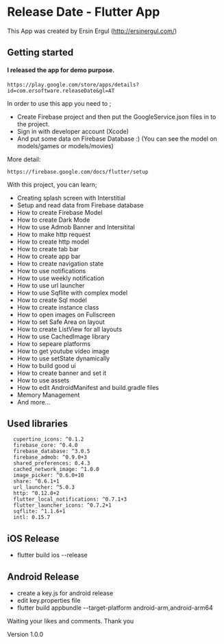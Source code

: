 # Release Date - Flutter App

This App was created by Ersin Ergul (http://ersinergul.com/)

## Getting started

#### I released the app for demo purpose.

`https://play.google.com/store/apps/details?id=com.ersoftware.releaseDate&gl=AT`

In order to use this app you need to ;

- Create Firebase project and then put the GoogleService.json files in to the
  project.
- Sign in with developer account (Xcode)
- And put some data on Firebase Database :) (You can see the model on
  models/games or models/movies)

More detail:

`https://firebase.google.com/docs/flutter/setup`

With this project, you can learn;

- Creating splash screen with Interstitial
- Setup and read data from Firebase database
- How to create Firebase Model
- How to create Dark Mode
- How to use Admob Banner and Intersitital
- How to make http request
- How to create http model
- How to create tab bar
- How to create app bar
- How to create navigation state
- How to use notifications
- How to use weekly notification
- How to use url launcher
- How to use Sqflite with complex model
- How to create Sql model
- How to create instance class
- How to open images on Fullscreen
- How to set Safe Area on layout
- How to create ListView for all layouts
- How to use CachedImage library
- How to sepeare platforms
- How to get youtube video image
- How to use setState dynamically
- How to build good ui
- How to create banner and set it
- How to use assets
- How to edit AndroidManifest and build.gradle files
- Memory Management
- And more...

## Used libraries

```
  cupertino_icons: ^0.1.2
  firebase_core: ^0.4.0
  firebase_database: ^3.0.5
  firebase_admob: ^0.9.0+3
  shared_preferences: 0.4.3
  cached_network_image: ^1.0.0
  image_picker: ^0.6.0+10
  share: ^0.6.1+1
  url_launcher: ^5.0.3
  http: ^0.12.0+2
  flutter_local_notifications: ^0.7.1+3
  flutter_launcher_icons: ^0.7.2+1
  sqflite: ^1.1.6+1
  intl: 0.15.7
```

## iOS Release

- flutter build ios --release

## Android Release

- create a key.js for android release
- edit key.properties file
- flutter build appbundle --target-platform android-arm,android-arm64

Waiting your likes and comments. Thank you

Version 1.0.0
